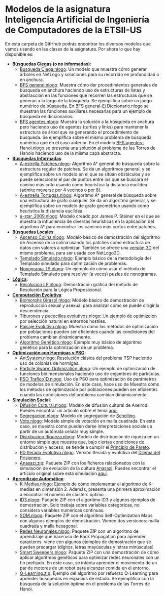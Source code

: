 # Modelos de la asignatura Inteligencia Artificial de Ingeniería de Computadores de la ETSII-US

En esta carpeta de GitHhub podrás encontrar los diversos modelos que vamos usando en las clases de la asignatura. Por ahora lo que hay disponible es:

+ [**Búsquedas Ciegas (o no informadas)**](http://www.cs.us.es/~fsancho/?e=95):
  + [Busqueda Ciega.nlogo](https://raw.githubusercontent.com/fsancho/IA/blob/master/Busquedas%20no%20informadas/Busqueda%20Ciega.nlogo): Un modelo que muestra cómo generar árboles en NetLogo y soluciones para su recorrido en profundidad o en anchura.
  + [BFS general.nlogo](https://github.com/fsancho/IA/blob/master/Busquedas%20no%20informadas/BFS%20general.nlogo): Muestra cómo dar procedimientos generales de búsqueda en anchura haciendo uso de estructuras de listas y abstracción en las funciones que recorren las estructuras que se generan a lo largo de la búsqueda. Se ejemplifica sobre un juego numérico de búsqueda. En [BFS general-Ej Diccionario.nlogo](https://github.com/fsancho/IA/blob/master/Busquedas%20no%20informadas/BFS%20general-Ej%20Diccionario.nlogo) se muestran las funciones auxiliares necesarias para un ejemplo de búsqueda en diccionarios.
  + [BFS agentes.nlogo](https://github.com/fsancho/IA/blob/master/Busquedas%20no%20informadas/BFS%20agentes.nlogo): Muestra la solución a la búsqueda en anchura pero haciendo uso de agentes (turtles y links) para mantener la estructura de árbol que va generando el procedimiento de búsqueda. Se ejemplifica sobre el mismo problema de búsqueda numérica que en el caso anterior. En el modelo [BFS agentes-Hanoi.nlogo](https://github.com/fsancho/IA/blob/master/Busquedas%20no%20informadas/BFS%20agentes%20-%20Hanoi.nlogo) se presenta una solución al problema de las Torres de Hanoio haciendo uso de la misma capa abstracta.
+ [**Búsquedas Informadas**](http://www.cs.us.es/~fsancho/?e=62):
  + [A-estrella Patches.nlogo](https://github.com/fsancho/IA/blob/master/Busquedas%20Informadas/A-estrella%20Patches.nlogo): Algoritmo A* general de búsqueda sobre la estructura regular de patches. Se da un algoritmos general, y se ejemplifica sobre un modelo en el que se sitúan obstáculos y se puede seleccionar el par de puntos entre los que se buscará el camino más coto usando como heurística la distancia euclídea (admite moverse por 4 vecinos o por 8).
  + [A-estrella Tortugas.nlogo](https://github.com/fsancho/IA/blob/master/Busquedas%20Informadas/A-estrella%20Tortugas.nlogo): Algoritmo A* general de búsqueda sobre una estructura de grafo cualquier. Se da un algoritmo general, y se ejemplifica sobre un modelo de grafo geométrico usando como heurística la distancia euclídea.
  + [a-star_2009.nlogo](https://github.com/fsancho/IA/blob/master/Busquedas%20Informadas/a-star_2009.nlogo): Modelo creado por James P. Steiner en el que se muestra la influciencia de diversas heurísticas en la aplicación del algoritmo A* para encontrar los caminos más cortos entre patches.
+ [**Búsquedas Locales**](http://www.cs.us.es/~fsancho/?e=96):
  + [Ascenso Colina.nlogo](https://github.com/fsancho/IA/blob/master/Busquedas%20Locales/Ascenso%20Colina.nlogo): Modelo básico de demostración del algoritmo de Ascenso de la colina usando los patches como estructura de datos con valores a optimizar. También se ofrece una [versión 3D](https://github.com/fsancho/IA/blob/master/Busquedas%20Locales/Ascenso%20Colina%203D.nlogo3d) del mismo problema, para ser usada con NetLogo3D.
  + [Templado Simulado.nlogo](https://github.com/fsancho/IA/blob/master/Busquedas%20Locales/Templado%20Simulado.nlogo): Ejemplo básico de la metodología del Templado simulado para optimización de problemas.
  + [Nonograma TS.nlogo](https://github.com/fsancho/IA/blob/master/Busquedas%20Locales/Nonograma%20TS.nlogo): Un ejemplo de cómo usar el método de Templado Simulado para resolver (a veces) puzles de nonogramas.
+ [**Lógica**](http://www.cs.us.es/~fsancho/?e=120):
  + [Resolución LP.nlogo](https://github.com/fsancho/IA/blob/master/Logica/Resolucion%20LP.nlogo): Demostración gráfica del método de Resolución para la Lógica Proposicional.
+ [**Computación Evolutiva**](http://www.cs.us.es/~fsancho/?e=65):
  + [Biomorphs Girasol.nlogo](https://github.com/fsancho/IA/blob/master/Computacion%20Evolutiva/Biomorphs%20Girasol.nlogo): Modelo básico de demostración de reproducción sexual y asexual para analizar cómo se puede dirigir la descendencia.
  + [Tiburones y pececillos evolutivos.nlogo](https://github.com/fsancho/IA/blob/master/Computacion%20Evolutiva/Tiburones%20y%20pececillos%20evolutivos.nlogo): Un ejemplo de optimizción por selección natural en entornos hostiles.
  + [Paisaje Evolutivo.nlogo](https://github.com/fsancho/IA/blob/master/Computacion%20Evolutiva/Paisaje%20Evolutivo.nlogo): Muestra cómo los métodos de optimización por poblaciones pueden ser eficientes cuando las condiciones del problema cambian dinámicamente.
  + [Algoritmo Genético.nlogo](https://github.com/fsancho/IA/blob/master/Computacion%20Evolutiva/Algoritmo%20Genetico.nlogo): Ejemplo muy básico de algoritmo genético para la optimización de un problema.
+ [**Optimización con Hormigas**](http://www.cs.us.es/~fsancho/?e=71)[ **y PSO**](http://www.cs.us.es/~fsancho/?e=70):
  + [AntSystem.nlogo](https://github.com/fsancho/IA/blob/master/Optimizacion_AS_PSO/AntSystem.nlogo): Resolución clásica del problema TSP haciendo uso de colonias de hormigas.
  + [Particle Swarm Optimization.nlogo](https://github.com/fsancho/IA/blob/master/Optimizacion_AS_PSO/Particle%20Swarm%20Optimization.nlogo): Un ejemplo de optimización de funciones bidimensionales haciendo uso de enjambres de partículas.
  + [PSO Trafico1D.nlogo](https://github.com/fsancho/IA/blob/master/Optimizacion_AS_PSO/PSO%20Trafico1D.nlogo): Uso de PSO para optimización de parámetros de modelos de simulación. En este caso, hace uso de Muestra cómo los métodos de optimización por poblaciones pueden ser eficientes cuando las condiciones del problema cambian dinámicamente.
+ [**Simulación Social**](http://www.cs.us.es/~fsancho/?e=52):
  + [Difusión Cultural.nlogo](https://github.com/fsancho/IA/blob/master/Simulacion%20Social/Difusion%20Cultural.nlogo): Modelo de difusión cultural de Axelrod. Puedes encontrar un artículo sobre el tema [aquí](http://jasss.soc.surrey.ac.uk/12/1/6/appendixB/Axelrod1997.html)
  + [Segregacion.nlogo](https://github.com/fsancho/IA/blob/master/Simulacion%20Social/Segregacion.nlogo): Modelo de segregación de [Schelling](http://blog.pseudolog.com/article/el-tablero-de-ajedrez-de-thomas-schelling).
  + [Voto.nlogo](https://github.com/fsancho/IA/blob/master/Simulacion%20Social/Voto.nlogo): Modelo simple de votación en malla cuadrada. En este caso, se muestra cómo pueden darse interpretaciones sociales a partir de un autómata celular muy simple.
  + [Distribucion Riqueza.nlogo](https://github.com/fsancho/IA/blob/master/Simulacion%20Social/DistribucionRiqueza.nlogo): Modelo de distribución de riqueza en un entorno simple que muestra que, bajo ciertas condiciones de distribución y acceso, se tiende a cumplir el [Principio de Pareto](https://www.wikiwand.com/es/Principio_de_Pareto).
  + [PD Iterado Evolutivo.nlogo](https://github.com/fsancho/IA/blob/master/Simulacion%20Social/PD%20Iterado%20Evolutivo.nlogo): Versión Iterada y evolutiva del [Dilema del Prisionero](https://www.wikiwand.com/es/Dilema_del_prisionero).
  + [Anasazi.zip](https://github.com/fsancho/IA/blob/master/Simulacion%20Social/Anasazi%20NetLogo.zip): Paquete ZIP con los ficheros relacionados con la simulación de evolución de la cultura [Anasazi](https://www.wikiwand.com/es/Anasazi). Puedes encontrar el artículo original sobre esta simulación [aquí](http://jasss.soc.surrey.ac.uk/12/4/13.html).
+ [**Aprendizaje Automático**](http://www.cs.us.es/~fsancho/?e=75):
  + [K-Medias.nlogo](https://github.com/fsancho/IA/blob/master/Aprendizaje%20Automatico/K-medias2.nlogo): Ejemplo de cómo implementar el algoritmo de K-medias en dimensión 2. Además, presenta una primera aproximación a encontrar el número de clusters óptimo.
  + [ID3.nlogo](https://github.com/fsancho/IA/blob/master/Aprendizaje%20Automatico/ID3.zip): Paquete ZIP con el algoritmo ID3 y algunos ejemplos de demostración. Solo trabaja sobre variables categóricas, no considera variables numéricas continuas.
  + [SOM.nlogo](https://github.com/fsancho/IA/blob/master/Aprendizaje%20Automatico/SOM2015.zip): Paquete ZIP con el algoritmo Self-Optimization Maps con algunos ejemplos de demostración. Vienen dos versiones: malla cuadrada y malla hexagonal.
  + [Redes Neuronales.nlogo](https://github.com/fsancho/IA/blob/master/Aprendizaje%20Automatico/Redes%20Neuronales.zip): Paquete ZIP con un algoritmo de aprendizaje que hace uso de Back Propagation para aprender caracteres. viene con algunos ejemplos de demostración que se pueden precargar (dígitos, letras mayúsculas y letras minúsculas) 
  + [Smart Sweepers.nlogo](https://github.com/fsancho/IA/blob/master/Aprendizaje%20Automatico/smart_sweepers.zip): Paquete ZIP con una demostración de cómo aplicar algoritmos genéticos para optimizar redes neuronales con un fin prefijado. En este caso, se intenta aprender el movimiento de un par de motores de un robot para alcanzar comida en el entorno. 
  + [Q-Learning.zip](https://github.com/fsancho/IA/blob/master/Aprendizaje%20Automatico/QLearning%20-%20Hanoi.nlogo): Ejemplo del algoritmo por refuerzo Q-Learning para aprender busquedas en espacios de estado. Se ejemplifica con la búsqueda de la solución óptima en el problema de las Torres de Hanoi.

